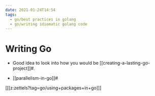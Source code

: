 ```yaml
---
date: 2021-01-24T14:54
tags: 
  - go/best practices in golang
  - go/writing idiomatic golang code
---
```


# Writing Go

- Good idea to look into how you would be [[creating-a-lasting-go-project]]#.

- [[parallelism-in-go]]#

[[[z:zettels?tag=go/using+packages+in+go]]]
